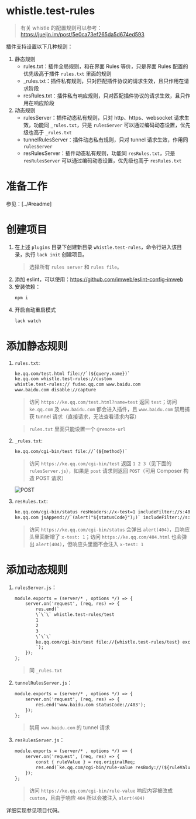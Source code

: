 # whistle.test-rules
> 有关 whistle 的配置规则可以参考：https://juejin.im/post/5e0ca73ef265da5d674ed593

插件支持设置以下几种规则：
1. 静态规则
    - rules.txt：插件全局规则，和在界面 Rules 等价，只是界面 Rules 配置的优先级高于插件 `rules.txt` 里面的规则
    - _rules.txt：插件私有规则，只对匹配插件协议的请求生效，且只作用在请求阶段
    - resRules.txt：插件私有响应规则，只对匹配插件协议的请求生效，且只作用在响应阶段
2. 动态规则
    - rulesServer：插件动态私有规则，只对 http、https、websocket 请求生效，功能同 `_rules.txt`，只是 `rulesServer` 可以通过编码动态设置，优先级也高于 `_rules.txt`
    - tunnelRulesServer：插件动态私有规则，只对 tunnel 请求生效，作用同 `rulesServer`
    - resRulesServer：插件动态私有规则，功能同 `resRules.txt`，只是 `resRulesServer` 可以通过编码动态设置，优先级也高于 `resRules.txt`

  # 准备工作
参见：[../#readme]

# 创建项目
1. 在上述 `plugins` 目录下创建新目录 `whistle.test-rules`，命令行进入该目录，执行 `lack init` 创建项目。
    > 选择所有 `rules server` 和 `rules file`。
2. 添加 eslint，可以使用：https://github.com/imweb/eslint-config-imweb
3. 安装依赖：
    ``` txt
    npm i
    ```
4. 开启自动重启模式
    ``` sh
    lack watch
    ```

# 添加静态规则
1. `rules.txt`:
    ``` txt
    ke.qq.com/test.html file://`(${query.name})`
    ke.qq.com whistle.test-rules://custom
    whistle.test-rules:// fudao.qq.com www.baidu.com
    www.baidu.com disable://capture
    ```
    > 访问 `https://ke.qq.com/test.html?name=test` 返回 `test`；访问 `ke.qq.com` 及 `www.baidu.com` 都会进入插件，且 `www.baidu.com` 禁用捕获 tunnel 请求（直接请求，无法查看请求内容）

    > `rules.txt` 里面只能设置一个 `@remote-url`
2. `_rules.txt`:
    ``` txt
    ke.qq.com/cgi-bin/test file://`(${method})`
    ```
    > 访问 `https://ke.qq.com/cgi-bin/test` 返回 `1 2 3`（见下面的 `rulesServer.js`），如果是 `post` 请求则返回 `POST`（可用 Composer 构造 POST 请求）

    ![POST](https://user-images.githubusercontent.com/11450939/71713573-35e45900-2e45-11ea-8216-86590a588927.png)
3. `resRules.txt`:
    ``` txt
    ke.qq.com/cgi-bin/status resHeaders://x-test=1 includeFilter://s:404
    ke.qq.com jsAppend://`(alert("${statusCode}");)` includeFilter://s:404
    ```
    > 访问 `https://ke.qq.com/cgi-bin/status` 会弹出 `alert(404)`，且响应头里面新增了 `x-test: 1`；访问 `https://ke.qq.com/404.html` 也会弹出 `alert(404)`，但响应头里面不会注入 `x-test: 1`
# 添加动态规则
1. `rulesServer.js`：
    ``` txt
    module.exports = (server/* , options */) => {
        server.on('request', (req, res) => {
            res.end(`
            \`\`\` whistle.test-rules/test
            1
            2
            3
            \`\`\`
            ke.qq.com/cgi-bin/test file://{whistle.test-rules/test} excludeFilter://m:post
            `);
        });
    };
    ```
    > 同 `_rules.txt`
2. `tunnelRulesServer.js`：
    ``` txt
    module.exports = (server/* , options */) => {
        server.on('request', (req, res) => {
            res.end('www.baidu.com statusCode://403');
        });
    };
    ```
    > 禁用 `www.baidu.com` 的 tunnel 请求
3. `resRulesServer.js`：
    ``` txt
    module.exports = (server/* , options */) => {
        server.on('request', (req, res) => {
            const { ruleValue } = req.originalReq;
            res.end(`ke.qq.com/cgi-bin/rule-value resBody://(${ruleValue}))`);
        });
    };
    ```
    > 访问 `https://ke.qq.com/cgi-bin/rule-value` 响应内容被改成 `custom`，且由于响应 `404` 所以会被注入 `alert(404)`

详细实现参见项目代码。
